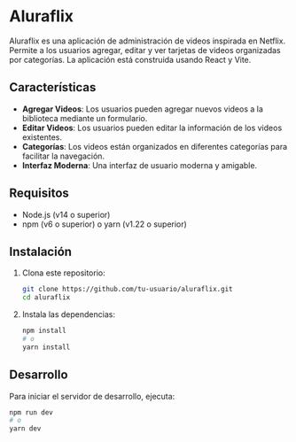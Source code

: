 # Aluraflix

Aluraflix es una aplicación de administración de videos inspirada en Netflix. Permite a los usuarios agregar, editar y ver tarjetas de videos organizadas por categorías. La aplicación está construida usando React y Vite.

## Características

-   **Agregar Videos**: Los usuarios pueden agregar nuevos videos a la biblioteca mediante un formulario.
-   **Editar Videos**: Los usuarios pueden editar la información de los videos existentes.
-   **Categorías**: Los videos están organizados en diferentes categorías para facilitar la navegación.
-   **Interfaz Moderna**: Una interfaz de usuario moderna y amigable.

## Requisitos

-   Node.js (v14 o superior)
-   npm (v6 o superior) o yarn (v1.22 o superior)

## Instalación

1. Clona este repositorio:

    ```sh
    git clone https://github.com/tu-usuario/aluraflix.git
    cd aluraflix
    ```

2. Instala las dependencias:

    ```sh
    npm install
    # o
    yarn install
    ```

## Desarrollo

Para iniciar el servidor de desarrollo, ejecuta:

```sh
npm run dev
# o
yarn dev
```
